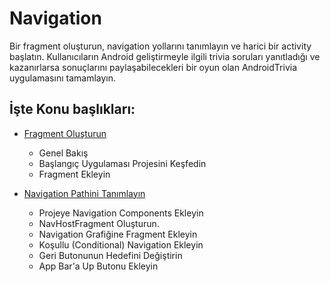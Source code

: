# Navigation
Bir fragment oluşturun, navigation yollarını tanımlayın ve harici bir activity başlatın. Kullanıcıların Android geliştirmeyle ilgili trivia soruları yanıtladığı ve kazanırlarsa sonuçlarını paylaşabilecekleri bir oyun olan AndroidTrivia uygulamasını tamamlayın.

## İşte Konu başlıkları:

 - [Fragment Oluşturun](https://github.com/serkanalc/Android-Kotlin-Fundamentals/tree/main/Part%2004%20-%20Navigation/Dok%C3%BCman%201%20-%20Fragment%20Olu%C5%9Fturun)
  
   - Genel Bakış 
   - Başlangıç Uygulaması Projesini Keşfedin
   - Fragment Ekleyin

 - [Navigation Pathini Tanımlayın](https://github.com/serkanalc/Android-Kotlin-Fundamentals/tree/main/Part%2004%20-%20Navigation/Dok%C3%BCman%202%20-%20Navigation%20paths'i%20tan%C4%B1mlay%C4%B1n)
    
   - Projeye Navigation Components Ekleyin
   - NavHostFragment Oluşturun.
   - Navigation Grafiğine Fragment Ekleyin
   - Koşullu (Conditional) Navigation Ekleyin
   - Geri Butonunun Hedefini Değiştirin
   - App Bar'a Up Butonu Ekleyin
  
